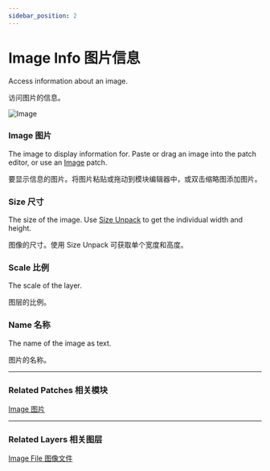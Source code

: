 ```yaml
---
sidebar_position: 2
---
```


# Image Info 图片信息

Access information about an image.

访问图片的信息。

![Image](https://s3.us-west-2.amazonaws.com/secure.notion-static.com/b4cbc7f9-654a-411c-9f88-03069852ade5/Untitled.png?X-Amz-Algorithm=AWS4-HMAC-SHA256&X-Amz-Content-Sha256=UNSIGNED-PAYLOAD&X-Amz-Credential=AKIAT73L2G45EIPT3X45%2F20220602%2Fus-west-2%2Fs3%2Faws4_request&X-Amz-Date=20220602T181215Z&X-Amz-Expires=86400&X-Amz-Signature=422544851cb1203f099e7c44b1059a872f5c0209e45bb5750c27d08c1433f9f9&X-Amz-SignedHeaders=host&response-content-disposition=filename%20%3D%22Untitled.png%22&x-id=GetObject)

### Image  图片

The image to display information for. Paste or drag an image into the patch editor, or use an [Image](./Image.md) patch.

要显示信息的图片。将图片粘贴或拖动到模块编辑器中，或双击缩略图添加图片。

### Size 尺寸

The size of the image. Use [Size Unpack](./Point%20Unpack.md) to get the individual width and height.

图像的尺寸。使用 Size Unpack 可获取单个宽度和高度。

### Scale 比例

The scale of the layer.

图层的比例。

### Name 名称

The name of the image as text.

图片的名称。

------

### Related Patches 相关模块

[Image 图片](./Image.md)

------

### Related Layers 相关图层

[Image File 图像文件](./../Layer/Image%20File.md)
